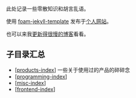 此处记录一些零散知识和胡言乱语。

使用 [foam-jekyll-template](https://hikerpig.github.io/foam-jekyll-template/) 发布于[个人网站](https://blog.hikerpig.cn/wiki/)。

也可以来我[更新得很慢的博客](https://blog.hikerpig.cn/)看看。

## 子目录汇总

- [[products-index]] 一些关于使用过的产品的碎碎念
- [[programming-index]]
- [[misc-index]]
- [[frontend-index]]


[//begin]: # "Autogenerated link references for markdown compatibility"
[products-index]: products-index "products index"
[programming-index]: programming-index "programming index"
[misc-index]: misc-index "misc index"
[frontend-index]: frontend-index "frontend index"
[//end]: # "Autogenerated link references"